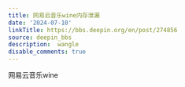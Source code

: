 ```yaml
---
title: 网易云音乐wine内存泄漏
date: '2024-07-10'
linkTitle: https://bbs.deepin.org/en/post/274856
source: deepin_bbs
description:  wangle 
disable_comments: true
---
```

网易云音乐wine 
